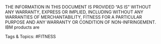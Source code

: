 THE INFORMATION IN THIS DOCUMENT IS PROVIDED “AS IS” 
WITHOUT ANY WARRANTY, EXPRESS OR IMPLIED, INCLUDING 
WITHOUT ANY WARRANTIES OF MERCHANTABILITY, FITNESS 
FOR A PARTICULAR PURPOSE AND ANY WARRANTY OR 
CONDITION OF NON-INFRINGEMENT. IBM products are 

   Tags & Topics:
   #FITNESS
